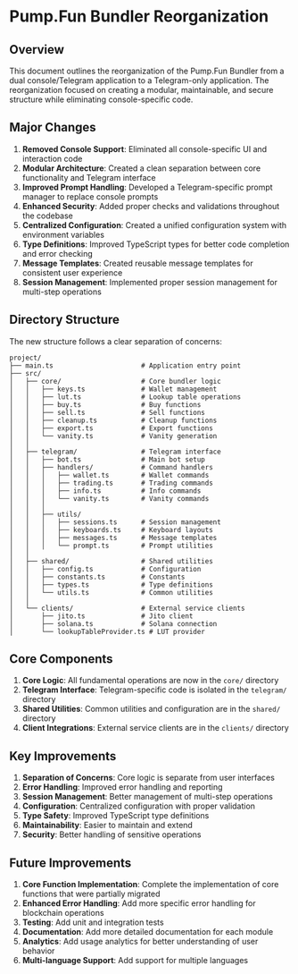 # Pump.Fun Bundler Reorganization

## Overview

This document outlines the reorganization of the Pump.Fun Bundler from a dual console/Telegram application to a Telegram-only application. The reorganization focused on creating a modular, maintainable, and secure structure while eliminating console-specific code.

## Major Changes

1. **Removed Console Support**: Eliminated all console-specific UI and interaction code
2. **Modular Architecture**: Created a clean separation between core functionality and Telegram interface
3. **Improved Prompt Handling**: Developed a Telegram-specific prompt manager to replace console prompts
4. **Enhanced Security**: Added proper checks and validations throughout the codebase
5. **Centralized Configuration**: Created a unified configuration system with environment variables
6. **Type Definitions**: Improved TypeScript types for better code completion and error checking
7. **Message Templates**: Created reusable message templates for consistent user experience
8. **Session Management**: Implemented proper session management for multi-step operations

## Directory Structure

The new structure follows a clear separation of concerns:

```
project/
├── main.ts                      # Application entry point
├── src/
│   ├── core/                    # Core bundler logic
│   │   ├── keys.ts              # Wallet management
│   │   ├── lut.ts               # Lookup table operations
│   │   ├── buy.ts               # Buy functions
│   │   ├── sell.ts              # Sell functions
│   │   ├── cleanup.ts           # Cleanup functions
│   │   ├── export.ts            # Export functions
│   │   └── vanity.ts            # Vanity generation
│   │   
│   ├── telegram/                # Telegram interface
│   │   ├── bot.ts               # Main bot setup
│   │   ├── handlers/            # Command handlers
│   │   │   ├── wallet.ts        # Wallet commands
│   │   │   ├── trading.ts       # Trading commands
│   │   │   ├── info.ts          # Info commands
│   │   │   └── vanity.ts        # Vanity commands
│   │   │
│   │   ├── utils/
│   │   │   ├── sessions.ts      # Session management
│   │   │   ├── keyboards.ts     # Keyboard layouts
│   │   │   ├── messages.ts      # Message templates
│   │   │   └── prompt.ts        # Prompt utilities
│   │
│   ├── shared/                  # Shared utilities
│   │   ├── config.ts            # Configuration
│   │   ├── constants.ts         # Constants
│   │   ├── types.ts             # Type definitions
│   │   └── utils.ts             # Common utilities
│   │
│   └── clients/                 # External service clients
│       ├── jito.ts              # Jito client
│       ├── solana.ts            # Solana connection
│       └── lookupTableProvider.ts # LUT provider
```

## Core Components

1. **Core Logic**: All fundamental operations are now in the `core/` directory
2. **Telegram Interface**: Telegram-specific code is isolated in the `telegram/` directory
3. **Shared Utilities**: Common utilities and configuration are in the `shared/` directory
4. **Client Integrations**: External service clients are in the `clients/` directory

## Key Improvements

1. **Separation of Concerns**: Core logic is separate from user interfaces
2. **Error Handling**: Improved error handling and reporting
3. **Session Management**: Better management of multi-step operations
4. **Configuration**: Centralized configuration with proper validation
5. **Type Safety**: Improved TypeScript type definitions
6. **Maintainability**: Easier to maintain and extend
7. **Security**: Better handling of sensitive operations

## Future Improvements

1. **Core Function Implementation**: Complete the implementation of core functions that were partially migrated
2. **Enhanced Error Handling**: Add more specific error handling for blockchain operations
3. **Testing**: Add unit and integration tests
4. **Documentation**: Add more detailed documentation for each module
5. **Analytics**: Add usage analytics for better understanding of user behavior
6. **Multi-language Support**: Add support for multiple languages
